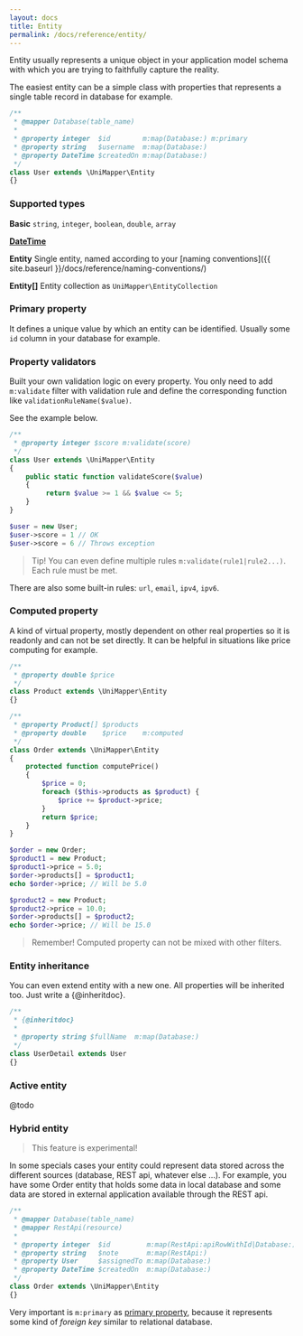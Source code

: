 ```yaml
---
layout: docs
title: Entity
permalink: /docs/reference/entity/
---
```


Entity usually represents a unique object in your application model schema with which you are trying to faithfully capture the reality.

The easiest entity can be a simple class with properties that represents a single table record in database for example.

~~~ php
/**
 * @mapper Database(table_name)
 *
 * @property integer  $id        m:map(Database:) m:primary
 * @property string   $username  m:map(Database:)
 * @property DateTime $createdOn m:map(Database:)
 */
class User extends \UniMapper\Entity
{}
~~~

### Supported types

**Basic** `string`, `integer`, `boolean`, `double`, `array`

**[DateTime](http://www.php.net/manual/en/class.datetime.php)**

**Entity** Single entity, named according to your [naming conventions]({{ site.baseurl }}/docs/reference/naming-conventions/)

**Entity\[\]** Entity collection as `UniMapper\EntityCollection`

### Primary property
It defines a unique value by which an entity can be identified. Usually some `id` column in your database for example.

### Property validators
Built your own validation logic on every property. You only need to add `m:validate` filter with validation rule and define the corresponding function like `validationRuleName($value)`.

See the example below.

~~~ php
/**
 * @property integer $score m:validate(score)
 */
class User extends \UniMapper\Entity
{
    public static function validateScore($value)
    {
         return $value >= 1 && $value <= 5;
    }
}

$user = new User;
$user->score = 1 // OK
$user->score = 6 // Throws exception
~~~

> Tip! You can even define multiple rules `m:validate(rule1|rule2...)`. Each rule must be met.

There are also some built-in rules: `url`, `email`, `ipv4`, `ipv6`.

### Computed property
A kind of virtual property, mostly dependent on other real properties so it is readonly and can not be set directly. It can be helpful in situations like price computing for example.

~~~ php
/**
 * @property double $price
 */
class Product extends \UniMapper\Entity
{}

/**
 * @property Product[] $products
 * @property double    $price    m:computed
 */
class Order extends \UniMapper\Entity
{
    protected function computePrice()
    {
    	$price = 0;
    	foreach ($this->products as $product) {
    	    $price += $product->price;
    	}
        return $price;
    }
}

$order = new Order;
$product1 = new Product;
$product1->price = 5.0;
$order->products[] = $product1;
echo $order->price; // Will be 5.0

$product2 = new Product;
$product2->price = 10.0;
$order->products[] = $product2;
echo $order->price; // Will be 15.0
~~~

> Remember! Computed property can not be mixed with other filters.

### Entity inheritance
You can even extend entity with a new one. All properties will be inherited too. Just write a {@inheritdoc}.

~~~ php
/**
 * {@inheritdoc}
 *
 * @property string $fullName  m:map(Database:)
 */
class UserDetail extends User
{}
~~~

### Active entity
@todo

### Hybrid entity

> This feature is experimental!

In some specials cases your entity could represent data stored across the different sources (database, REST api, whatever else ...).
For example, you have some Order entity that holds some data in local database and some data are stored in external application available through the REST api.

~~~ php
/**
 * @mapper Database(table_name)
 * @mapper RestApi(resource)
 *
 * @property integer  $id         m:map(RestApi:apiRowWithId|Database:) m:primary
 * @property string   $note       m:map(RestApi:)
 * @property User     $assignedTo m:map(Database:)
 * @property DateTime $createdOn  m:map(Database:)
 */
class Order extends \UniMapper\Entity
{}
~~~

Very important is `m:primary` as [primary property](#primary-property), because it represents some kind of *foreign key* similar to relational database.